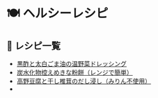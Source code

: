 # 🍽️ ヘルシーレシピ

## 📘 レシピ一覧

- [黒酢と太白ごま油の温野菜ドレッシング](warm-veggie-dressing1.md)
- [炭水化物控えめきな粉餅（レンジで簡単）](kinako-mochi.md)
- [高野豆腐と干し椎茸のだし浸し（みりん不使用）](steamed-tofu-shiitake-dashi.md)
- 

